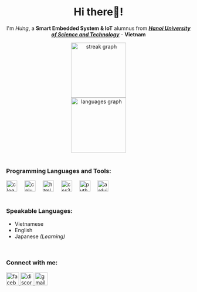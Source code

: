<h1 align="center">Hi there👋!</h1>
<p align="center">I'm <i>Hưng</i>, a <b>Smart Embedded System & IoT</b> alumnus from <a href="https://hust.edu.vn/"><b><i>Hanoi University of Science and Technology</i></b></a> - <b>Vietnam</b></p>

<div align="center">
  <img src="https://streak-stats.demolab.com?user=tsthngg&locale=en&mode=daily&theme=dracula&hide_border=false&border_radius=5" height="150" alt="streak graph"  />
  <br>
  <img src="https://github-readme-stats.vercel.app/api/top-langs?username=tsthngg&locale=en&hide_title=false&layout=compact&card_width=320&langs_count=5&theme=dracula&hide_border=false" height="150" alt="languages graph"  />
</div>

<br>

<div align="left">
  <h3>Programming Languages and Tools:</h3>
  <img src="https://cdn.jsdelivr.net/gh/devicons/devicon/icons/c/c-original.svg" height="30" alt="c logo"  />
  <img width="12" />
  <img src="https://cdn.jsdelivr.net/gh/devicons/devicon/icons/cplusplus/cplusplus-original.svg" height="30" alt="cplusplus logo"  />
  <img width="12" />
  <img src="https://cdn.jsdelivr.net/gh/devicons/devicon/icons/html5/html5-original.svg" height="30" alt="html5 logo"  />
  <img width="12" />
  <img src="https://cdn.jsdelivr.net/gh/devicons/devicon/icons/css3/css3-original.svg" height="30" alt="css3 logo"  />
  <img width="12" />
  <img src="https://cdn.jsdelivr.net/gh/devicons/devicon/icons/python/python-original.svg" height="30" alt="python logo"  />
  <img width="12" />
  <img src="https://cdn.jsdelivr.net/gh/devicons/devicon/icons/arduino/arduino-original.svg" height="30" alt="arduino logo"  />
</div>

<br>

<div align="left">
<h3>Speakable Languages:</h3>
<p>
<ul>
  <li>Vietnamese</li>
  <li>English</li>
  <li>Japanese <i>(Learning)</i></li>
</ul>
</p>
</div>

<br>

<div align="left">
  <h3>Connect with me:</h3>
  <a href="https://www.facebook.com/tst.hungg/" target="_blank">
    <img src="https://img.shields.io/static/v1?message=Facebook&logo=facebook&label=&color=1877F2&logoColor=white&labelColor=&style=for-the-badge" height="35" alt="facebook logo"  />
  </a>
  <a href="https://discord.com/not.t.hung.108" target="_blank">
    <img src="https://img.shields.io/static/v1?message=Discord&logo=discord&label=&color=7289DA&logoColor=white&labelColor=&style=for-the-badge" height="35" alt="discord logo"  />
  </a>
  <a href="https://mail.google.com/tathung140@gmail.com" target="_blank">
    <img src="https://img.shields.io/static/v1?message=Gmail&logo=gmail&label=&color=D14836&logoColor=white&labelColor=&style=for-the-badge" height="35" alt="gmail logo"  />
  </a>
</div>

